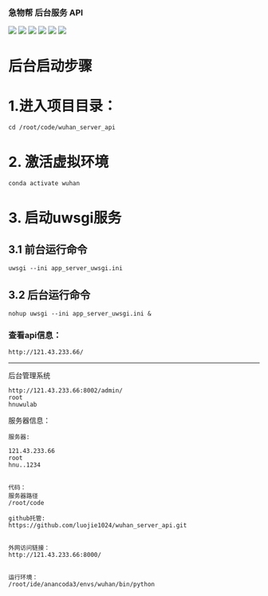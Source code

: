 ### 急物帮 后台服务 API
![](https://img.shields.io/badge/platform-CentOS7-green.svg)  ![](https://img.shields.io/badge/language-python3.6-green.svg)  ![](https://img.shields.io/badge/framework-Django-green.svg) ![](https://img.shields.io/badge/framework-uWSGI-green.svg) ![](https://img.shields.io/badge/framework-Nginx-green.svg) ![](https://img.shields.io/badge/version-v1.0-green.svg) 


# 后台启动步骤

# 1.进入项目目录：
```
cd /root/code/wuhan_server_api
```
# 2. 激活虚拟环境
```
conda activate wuhan
```

# 3. 启动uwsgi服务






## 3.1 前台运行命令
```
uwsgi --ini app_server_uwsgi.ini 
```
## 3.2 后台运行命令
```
nohup uwsgi --ini app_server_uwsgi.ini &
```

### 查看api信息：
```
http://121.43.233.66/
```

----

后台管理系统
```
http://121.43.233.66:8002/admin/
root 
hnuwulab 
```

服务器信息：
```
服务器:

121.43.233.66
root
hnu..1234


代码：
服务器路径
/root/code

github托管:
https://github.com/luojie1024/wuhan_server_api.git


外网访问链接：
http://121.43.233.66:8000/


运行环境：
/root/ide/anancoda3/envs/wuhan/bin/python
```

